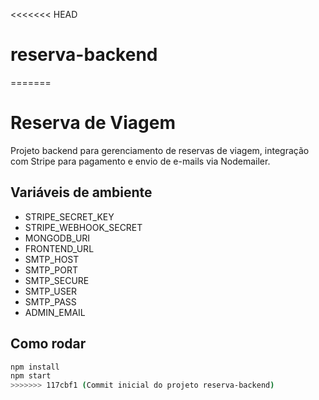 <<<<<<< HEAD
# reserva-backend
=======
# Reserva de Viagem

Projeto backend para gerenciamento de reservas de viagem, integração com Stripe para pagamento e envio de e-mails via Nodemailer.

## Variáveis de ambiente

- STRIPE_SECRET_KEY
- STRIPE_WEBHOOK_SECRET
- MONGODB_URI
- FRONTEND_URL
- SMTP_HOST
- SMTP_PORT
- SMTP_SECURE
- SMTP_USER
- SMTP_PASS
- ADMIN_EMAIL

## Como rodar

```bash
npm install
npm start
>>>>>>> 117cbf1 (Commit inicial do projeto reserva-backend)
